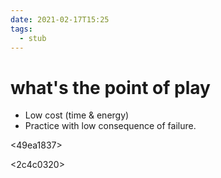```yaml
---
date: 2021-02-17T15:25
tags: 
  - stub
---
```


# what's the point of play

- Low cost (time & energy)
- Practice with low consequence of failure.

<f64503fb>

<49ea1837>

<2c4c0320>

